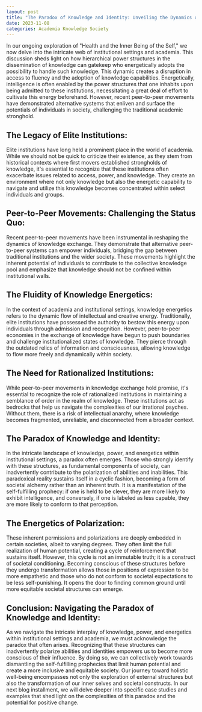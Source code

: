 ```yaml
---
layout: post
title: "The Paradox of Knowledge and Identity: Unveiling the Dynamics of Institutional Settings and Academia"
date: 2023-11-08
categories: Academia Knowledge Society
---
```


In our ongoing exploration of "Health and the Inner Being of the Self," we now delve into the intricate web of institutional settings and academia. This discussion sheds light on how hierarchical power structures in the dissemination of knowledge can gatekeep who energetically adopts the possibility to handle such knowledge. This dynamic creates a disruption in access to fluency and the adoption of knowledge capabilities. Energetically, intelligence is often enabled by the power structures that one inhabits upon being admitted to these institutions, necessitating a great deal of effort to cultivate this energy beforehand. However, recent peer-to-peer movements have demonstrated alternative systems that enliven and surface the potentials of individuals in society, challenging the traditional academic stronghold.

## The Legacy of Elite Institutions:

Elite institutions have long held a prominent place in the world of academia. While we should not be quick to criticize their existence, as they stem from historical contexts where first movers established strongholds of knowledge, it's essential to recognize that these institutions often exacerbate issues related to access, power, and knowledge. They create an environment where not only knowledge but also the energetic capability to navigate and utilize this knowledge becomes concentrated within select individuals and groups.

## Peer-to-Peer Movements: Challenging the Status Quo:

Recent peer-to-peer movements have been instrumental in reshaping the dynamics of knowledge exchange. They demonstrate that alternative peer-to-peer systems can empower individuals, bridging the gap between traditional institutions and the wider society. These movements highlight the inherent potential of individuals to contribute to the collective knowledge pool and emphasize that knowledge should not be confined within institutional walls.

## The Fluidity of Knowledge Energetics:

In the context of academia and institutional settings, knowledge energetics refers to the dynamic flow of intellectual and creative energy. Traditionally, elite institutions have possessed the authority to bestow this energy upon individuals through admission and recognition. However, peer-to-peer economies in the exchange of knowledge have begun to push boundaries and challenge institutionalized states of knowledge. They pierce through the outdated relics of information and consciousness, allowing knowledge to flow more freely and dynamically within society.

## The Need for Rationalized Institutions:

While peer-to-peer movements in knowledge exchange hold promise, it's essential to recognize the role of rationalized institutions in maintaining a semblance of order in the realm of knowledge. These institutions act as bedrocks that help us navigate the complexities of our irrational psyches. Without them, there is a risk of intellectual anarchy, where knowledge becomes fragmented, unreliable, and disconnected from a broader context.

## The Paradox of Knowledge and Identity:

In the intricate landscape of knowledge, power, and energetics within institutional settings, a paradox often emerges. Those who strongly identify with these structures, as fundamental components of society, can inadvertently contribute to the polarization of abilities and inabilities. This paradoxical reality sustains itself in a cyclic fashion, becoming a form of societal alchemy rather than an inherent truth. It is a manifestation of the self-fulfilling prophecy: if one is held to be clever, they are more likely to exhibit intelligence, and conversely, if one is labeled as less capable, they are more likely to conform to that perception.

## The Energetics of Polarization:

These inherent permissions and polarizations are deeply embedded in certain societies, albeit to varying degrees. They often limit the full realization of human potential, creating a cycle of reinforcement that sustains itself. However, this cycle is not an immutable truth; it is a construct of societal conditioning. Becoming conscious of these structures before they undergo transformation allows those in positions of expression to be more empathetic and those who do not conform to societal expectations to be less self-punishing. It opens the door to finding common ground until more equitable societal structures can emerge.

## Conclusion: Navigating the Paradox of Knowledge and Identity:

As we navigate the intricate interplay of knowledge, power, and energetics within institutional settings and academia, we must acknowledge the paradox that often arises. Recognizing that these structures can inadvertently polarize abilities and identities empowers us to become more conscious of their influence. By doing so, we can collectively work towards dismantling the self-fulfilling prophecies that limit human potential and create a more inclusive and equitable society. Our journey toward holistic well-being encompasses not only the exploration of external structures but also the transformation of our inner selves and societal constructs. In our next blog installment, we will delve deeper into specific case studies and examples that shed light on the complexities of this paradox and the potential for positive change.
